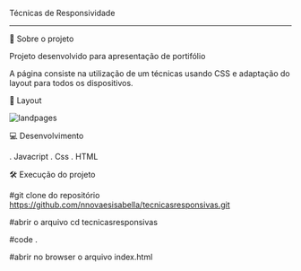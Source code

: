 
Técnicas de Responsividade 
_________________________________________________________________________________________________________

🚀 Sobre o projeto

Projeto desenvolvido para apresentação de portifólio 

A página consiste na utilização de um técnicas usando CSS e adaptação do layout para todos os dispositivos. 

🔖 Layout

![landpages](https://user-images.githubusercontent.com/45005522/119071238-d0542680-b9bf-11eb-8774-cb57216b5783.jpg)

💻 Desenvolvimento

.  Javacript 
.  Css 
.  HTML 

🛠️ Execução do projeto

#git clone do repositório  https://github.com/nnovaesisabella/tecnicasresponsivas.git

#abrir o arquivo cd tecnicasresponsivas

#code .

#abrir no browser o arquivo index.html
